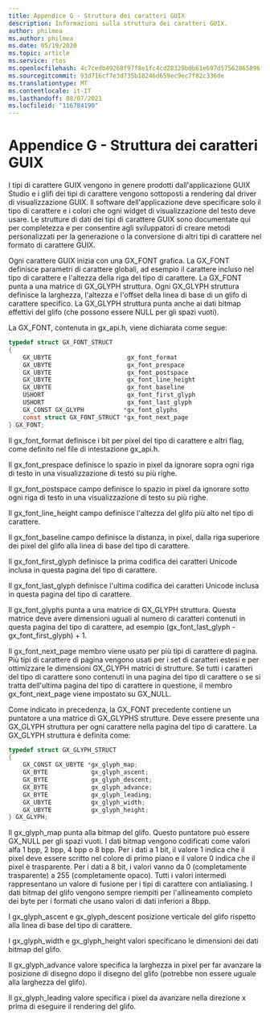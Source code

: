 ```yaml
---
title: Appendice G - Struttura dei caratteri GUIX
description: Informazioni sulla struttura dei caratteri GUIX.
author: philmea
ms.author: philmea
ms.date: 05/19/2020
ms.topic: article
ms.service: rtos
ms.openlocfilehash: 4c7cedb49268f97f8e1fc4cd28329b0b61e697d57562865896f0502bdd1d45f1
ms.sourcegitcommit: 93d716cf7e3d735b18246d659ec9ec7f82c336de
ms.translationtype: MT
ms.contentlocale: it-IT
ms.lasthandoff: 08/07/2021
ms.locfileid: "116784190"
---
```

# <a name="appendix-g---guix-font-structure"></a>Appendice G - Struttura dei caratteri GUIX

I tipi di carattere GUIX vengono in genere prodotti dall'applicazione GUIX Studio e i glifi dei tipi di carattere vengono sottoposti a rendering dal driver di visualizzazione GUIX. Il software dell'applicazione deve specificare solo il tipo di carattere e i colori che ogni widget di visualizzazione del testo deve usare. Le strutture di dati dei tipi di carattere GUIX sono documentate qui per completezza e per consentire agli sviluppatori di creare metodi personalizzati per la generazione o la conversione di altri tipi di carattere nel formato di carattere GUIX.

Ogni carattere GUIX inizia con una GX_FONT grafica. La GX_FONT definisce parametri di carattere globali, ad esempio il carattere incluso nel tipo di carattere e l'altezza della riga del tipo di carattere. La GX_FONT punta a una matrice di GX_GLYPH struttura. Ogni GX_GLYPH struttura definisce la larghezza, l'altezza e l'offset della linea di base di un glifo di carattere specifico. La GX_GLYPH struttura punta anche ai dati bitmap effettivi del glifo (che possono essere NULL per gli spazi vuoti).

La GX_FONT, contenuta in gx_api.h, viene dichiarata come segue:

```c
typedef struct GX_FONT_STRUCT
{
    GX_UBYTE                     gx_font_format
    GX_UBYTE                     gx_font_prespace
    GX_UBYTE                     gx_font_postspace
    GX_UBYTE                     gx_font_line_height 
    GX_UBYTE                     gx_font_baseline
    USHORT                       gx_font_first_glyph
    USHORT                       gx_font_last_glyph 
    GX_CONST GX_GLYPH           *gx_font_glyphs
    const struct GX_FONT_STRUCT *gx_font_next_page
} GX_FONT;
```

Il gx_font_format definisce i bit per pixel del tipo di carattere e altri flag, come definito nel file di intestazione gx_api.h.

Il gx_font_prespace definisce lo spazio in pixel da ignorare sopra ogni riga di testo in una visualizzazione di testo su più righe.

Il gx_font_postspace campo definisce lo spazio in pixel da ignorare sotto ogni riga di testo in una visualizzazione di testo su più righe.

Il gx_font_line_height campo definisce l'altezza del glifo più alto nel tipo di carattere.

Il gx_font_baseline campo definisce la distanza, in pixel, dalla riga superiore dei pixel del glifo alla linea di base del tipo di carattere.

Il gx_font_first_glyph definisce la prima codifica dei caratteri Unicode inclusa in questa pagina del tipo di carattere.

Il gx_font_last_glyph definisce l'ultima codifica dei caratteri Unicode inclusa in questa pagina del tipo di carattere.

Il gx_font_glyphs punta a una matrice di GX_GLYPH struttura. Questa matrice deve avere dimensioni uguali al numero di caratteri contenuti in questa pagina del tipo di carattere, ad esempio (gx_font_last_glyph - gx_font_first_glyph) + 1.

Il gx_font_next_page membro viene usato per più tipi di carattere di pagina. Più tipi di carattere di pagina vengono usati per i set di caratteri estesi e per ottimizzare le dimensioni GX_GLYPH matrici di strutture. Se tutti i caratteri del tipo di carattere sono contenuti in una pagina del tipo di carattere o se si tratta dell'ultima pagina del tipo di carattere in questione, il membro gx_font_next_page viene impostato su GX_NULL.

Come indicato in precedenza, la GX_FONT precedente contiene un puntatore a una matrice di GX_GLYPHS strutture. Deve essere presente una GX_GLYPH struttura per ogni carattere nella pagina del tipo di carattere. La GX_GLYPH struttura è definita come:

```c
typedef struct GX_GLYPH_STRUCT
{
    GX_CONST GX_UBYTE *gx_glyph_map;
    GX_BYTE            gx_glyph_ascent;
    GX_BYTE            gx_glyph_descent;
    GX_BYTE            gx_glyph_advance;
    GX_BYTE            gx_glyph_leading;
    GX_UBYTE           gx_glyph_width;
    GX_UBYTE           gx_glyph_height;
} GX_GLYPH;
```

Il gx_glyph_map punta alla bitmap del glifo. Questo puntatore può essere GX_NULL per gli spazi vuoti. I dati bitmap vengono codificati come valori alfa 1 bpp, 2 bpp, 4 bpp o 8 bpp. Per i dati a 1 bit, il valore 1 indica che il pixel deve essere scritto nel colore di primo piano e il valore 0 indica che il pixel è trasparente. Per i dati a 8 bit, i valori vanno da 0 (completamente trasparente) a 255 (completamente opaco). Tutti i valori intermedi rappresentano un valore di fusione per i tipi di carattere con antialiasing. I dati bitmap del glifo vengono sempre riempiti per l'allineamento completo dei byte per i formati che usano valori di dati inferiori a 8bpp.

I gx_glyph_ascent e gx_glyph_descent posizione verticale del glifo rispetto alla linea di base del tipo di carattere.

I gx_glyph_width e gx_glyph_height valori specificano le dimensioni dei dati bitmap del glifo.

Il gx_glyph_advance valore specifica la larghezza in pixel per far avanzare la posizione di disegno dopo il disegno del glifo (potrebbe non essere uguale alla larghezza del glifo).

Il gx_glyph_leading valore specifica i pixel da avanzare nella direzione x prima di eseguire il rendering del glifo.